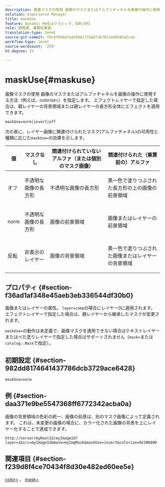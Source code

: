 ```yaml
---
description: 画像マスクの使用 画像のマスクまたはアルファチャネルを画像の操作に使用する方法（例えば、colorize=）を指定します。 エフェクトレイヤーで指定した場合は、親レイヤーの背景領域または親レイヤーの長方形全体にエフェクトを適用できます。
solution: Experience Manager
title: maskUse
feature: Dynamic Mediaクラシック，SDK/API
role: 開発者、業務従事者
translation-type: tm+mt
source-git-commit: f6c97606d7a4209427316d7367013ad9585a5cae
workflow-type: tm+mt
source-wordcount: '275'
ht-degree: 2%

---
```



# maskUse{#maskuse}

画像マスクの使用 画像のマスクまたはアルファチャネルを画像の操作に使用する方法（例えば、colorize=）を指定します。 エフェクトレイヤーで指定した場合は、親レイヤーの背景領域または親レイヤーの長方形全体にエフェクトを適用できます。

`maskUse=norm|invert|off`

次の表に、レイヤー画像に関連付けられたマスク(アルファチャネル)の可用性と種類に応じた`maskUse=`の効果を示します。

<table id="table_B765F6A765F548948531AF26DA0B4360"> 
 <thead> 
  <tr> 
   <th class="entry"> <b> 値</b> </th> 
   <th class="entry"> <b> マスクなし</b> </th> 
   <th class="entry"> <b> 関連付けられていないアルファ（または個別のマスク画像）</b> </th> 
   <th class="entry"> <b> 関連付けられた（乗算前の）アルファ</b> </th> 
  </tr> 
 </thead>
 <tbody> 
  <tr> 
   <td> <p> <span class="codeph"> オフ </span> </p> </td> 
   <td> <p> 不透明な画像の長方形 </p> </td> 
   <td> <p> 不透明な画像の長方形 </p> </td> 
   <td> <p> 黒一色で塗りつぶされた長方形の上の画像の前景領域 </p> </td> 
  </tr> 
  <tr> 
   <td> <p> <span class="codeph"> norm  </span> </p> </td> 
   <td> <p> 不透明な画像の長方形 </p> </td> 
   <td> <p> 画像の前景領域 </p> </td> 
   <td> <p> 画像またはレイヤーの前景領域 </p> </td> 
  </tr> 
  <tr> 
   <td> <p> <span class="codeph"> 反転  </span> </p> </td> 
   <td> <p> 非表示のレイヤー </p> </td> 
   <td> <p> 画像の背景領域 </p> </td> 
   <td> <p> 黒一色で塗りつぶされた画像またはレイヤーの背景領域 </p> </td> 
  </tr> 
 </tbody> 
</table>

## プロパティ {#section-f36ad1af348e45aeb3eb336544df30b0}

画像またはレイヤーの属性。 `layer=comp`の場合にレイヤー0に適用されます。 エフェクトレイヤーで指定した場合は、親レイヤーから継承したマスクが変更されます。

`maskUse=`の動作は未定義で、画像マスクを適用できない場合はテキストレイヤーまたはべた塗りレイヤーで指定した場合はサポートされません（`mask=`または`catalog::Mask`で指定）。

## 初期設定 {#section-982dd8174641437786dcb3729ace6428}

`maskUse=norm`

## 例 {#section-daa371e9be5547368ff6772342acba0a}

画像の背景領域の色彩の統一、画像の前景は、別のマスク画像によって定義されます。 これは、未変更の画像の場合に、カラー化された画像の背景を上にレイヤー化することで達成できます。

`http://server/myRootId/myImageId?layer=1&src=myImageId&mask=myImgMask&maskUse=invert&colorize=0x306090`

## 関連項目 {#section-f239d8f4ce70434f8d30e482ed60ee5e}

[color=](/help/aem-is-ir-api/is-api/http-ref/image-serving-api-ref/c-http-protocol-reference/c-data-types/r-is-http-color.md) 、 [mask=](../../../../../is-api/http-ref/image-serving-api-ref/c-http-protocol-reference/c-command-reference/r-mask.md#reference-922254e027404fb890b850e2723ee06e)
